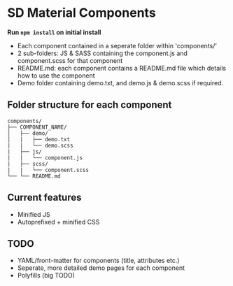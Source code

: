 # SD Material Components 

**Run `npm install` on initial install**

- Each component contained in a seperate folder within 'components/'
- 2 sub-folders: JS & SASS containing the component.js and component.scss for that component
- README.md: each component contains a README.md file which details how to use the component 
- Demo folder containing demo.txt, and demo.js & demo.scss if required.

## Folder structure for each component
```
components/
├── COMPONENT_NAME/ 
│   ├── demo/
│   |   ├── demo.txt
|   |   └── demo.scss
|   ├── js/
|   |   └── component.js
|   ├── scss/
|   |   └── component.scss
└── └── README.md
```

## Current features

- Minified JS
- Autoprefixed + minified CSS

## TODO

- YAML/front-matter for components (title, attributes etc.)
- Seperate, more detailed demo pages for each component
- Polyfills (big TODO)